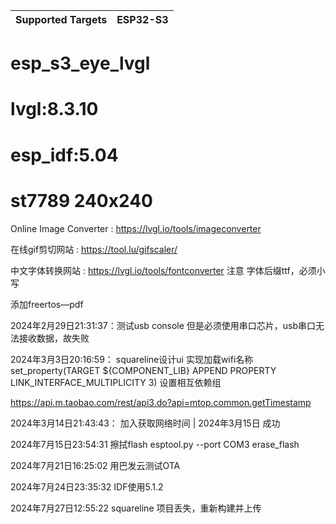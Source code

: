 | Supported Targets | ESP32-S3 |
| ----------------- | -------- |

# esp_s3_eye_lvgl
# lvgl:8.3.10
# esp_idf:5.04
# st7789 240x240


Online Image Converter : https://lvgl.io/tools/imageconverter

在线gif剪切网站 : https://tool.lu/gifscaler/


中文字体转换网站 : https://lvgl.io/tools/fontconverter 注意 字体后缀ttf，必须小写


添加freertos—pdf

2024年2月29日21:31:37：测试usb console 但是必须使用串口芯片，usb串口无法接收数据，故失败

2024年3月3日20:16:59：
squareline设计ui 实现加载wifi名称
set_property(TARGET ${COMPONENT_LIB} APPEND PROPERTY LINK_INTERFACE_MULTIPLICITY 3) 设置相互依赖组

https://api.m.taobao.com/rest/api3.do?api=mtop.common.getTimestamp



2024年3月14日21:43:43： 加入获取网络时间
 | 2024年3月15日
成功

2024年7月15日23:54:31 擦拭flash
esptool.py --port COM3 erase_flash


2024年7月21日16:25:02 用巴发云测试OTA


2024年7月24日23:35:32 IDF使用5.1.2

2024年7月27日12:55:22 squareline 项目丢失，重新构建并上传